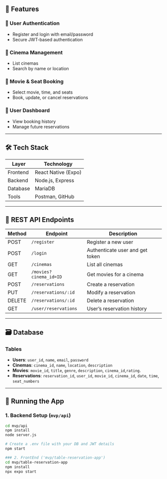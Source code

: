 ## 🧩 Features

### 👥 User Authentication
- Register and login with email/password
- Secure JWT-based authentication

### 📍 Cinema Management
- List cinemas
- Search by name or location

### 🎥 Movie & Seat Booking
- Select movie, time, and seats
- Book, update, or cancel reservations

### 🙍 User Dashboard
- View booking history
- Manage future reservations

---

## 🛠 Tech Stack

| Layer       | Technology        |
|-------------|-------------------|
| Frontend    | React Native (Expo) |
| Backend     | Node.js, Express   |
| Database    | MariaDB            |
| Tools       | Postman, GitHub    |

---

## 🔌 REST API Endpoints

| Method | Endpoint                | Description                      |
|--------|-------------------------|----------------------------------|
| POST   | `/register`             | Register a new user              |
| POST   | `/login`                | Authenticate user and get token  |
| GET    | `/cinemas`              | List all cinemas                 |
| GET    | `/movies?cinema_id=ID`  | Get movies for a cinema          |
| POST   | `/reservations`         | Create a reservation             |
| PUT    | `/reservations/:id`     | Modify a reservation             |
| DELETE | `/reservations/:id`     | Delete a reservation             |
| GET    | `/user/reservations`    | User’s reservation history       |

---

## 🗃 Database 

### Tables

- **Users**: `user_id`, `name`, `email`, `password`
- **Cinemas**: `cinema_id`, `name`, `location`, `description`
- **Movies**: `movie_id`, `title`, `genre`, `description`, `cinema_id`,`rating`.
- **Reservations**: `reservation_id`, `user_id`, `movie_id`, `cinema_id`, `date`, `time`, `seat_numbers`

---

## 🚀 Running the App

### 1. Backend Setup (`mvp/api`)
```bash
cd mvp/api
npm install
node server.js

# Create a .env file with your DB and JWT details
npm start

### 2. FrontEnd ('mvp/table-reservation-app')
cd mvp/table-reservation-app
npm install
npx expo start

